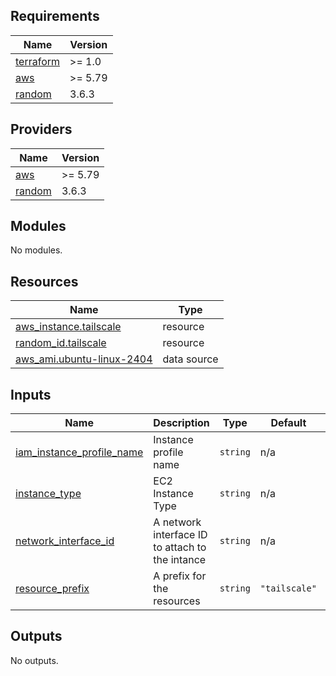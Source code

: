 <!-- BEGINNING OF PRE-COMMIT-TERRAFORM DOCS HOOK -->
## Requirements

| Name | Version |
|------|---------|
| <a name="requirement_terraform"></a> [terraform](#requirement\_terraform) | >= 1.0 |
| <a name="requirement_aws"></a> [aws](#requirement\_aws) | >= 5.79 |
| <a name="requirement_random"></a> [random](#requirement\_random) | 3.6.3 |

## Providers

| Name | Version |
|------|---------|
| <a name="provider_aws"></a> [aws](#provider\_aws) | >= 5.79 |
| <a name="provider_random"></a> [random](#provider\_random) | 3.6.3 |

## Modules

No modules.

## Resources

| Name | Type |
|------|------|
| [aws_instance.tailscale](https://registry.terraform.io/providers/hashicorp/aws/latest/docs/resources/instance) | resource |
| [random_id.tailscale](https://registry.terraform.io/providers/hashicorp/random/3.6.3/docs/resources/id) | resource |
| [aws_ami.ubuntu-linux-2404](https://registry.terraform.io/providers/hashicorp/aws/latest/docs/data-sources/ami) | data source |

## Inputs

| Name | Description | Type | Default | Required |
|------|-------------|------|---------|:--------:|
| <a name="input_iam_instance_profile_name"></a> [iam\_instance\_profile\_name](#input\_iam\_instance\_profile\_name) | Instance profile name | `string` | n/a | yes |
| <a name="input_instance_type"></a> [instance\_type](#input\_instance\_type) | EC2 Instance Type | `string` | n/a | yes |
| <a name="input_network_interface_id"></a> [network\_interface\_id](#input\_network\_interface\_id) | A network interface ID to attach to the intance | `string` | n/a | yes |
| <a name="input_resource_prefix"></a> [resource\_prefix](#input\_resource\_prefix) | A prefix for the resources | `string` | `"tailscale"` | no |

## Outputs

No outputs.
<!-- END OF PRE-COMMIT-TERRAFORM DOCS HOOK -->